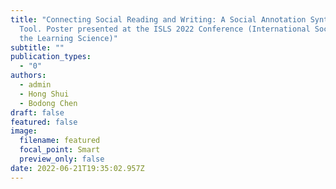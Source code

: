 ```yaml
---
title: "Connecting Social Reading and Writing: A Social Annotation Synthesizer
  Tool. Poster presented at the ISLS 2022 Conference (International Society of
  the Learning Science)"
subtitle: ""
publication_types:
  - "0"
authors:
  - admin
  - Hong Shui
  - Bodong Chen
draft: false
featured: false
image:
  filename: featured
  focal_point: Smart
  preview_only: false
date: 2022-06-21T19:35:02.957Z
---
```

